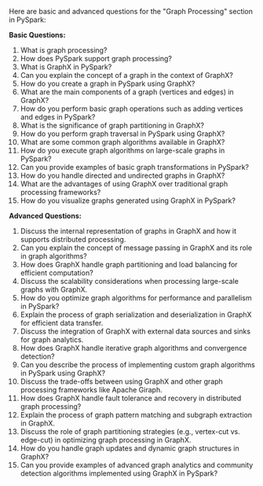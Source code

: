 Here are basic and advanced questions for the "Graph Processing" section in PySpark:

**Basic Questions:**

1. What is graph processing?
2. How does PySpark support graph processing?
3. What is GraphX in PySpark?
4. Can you explain the concept of a graph in the context of GraphX?
5. How do you create a graph in PySpark using GraphX?
6. What are the main components of a graph (vertices and edges) in GraphX?
7. How do you perform basic graph operations such as adding vertices and edges in PySpark?
8. What is the significance of graph partitioning in GraphX?
9. How do you perform graph traversal in PySpark using GraphX?
10. What are some common graph algorithms available in GraphX?
11. How do you execute graph algorithms on large-scale graphs in PySpark?
12. Can you provide examples of basic graph transformations in PySpark?
13. How do you handle directed and undirected graphs in GraphX?
14. What are the advantages of using GraphX over traditional graph processing frameworks?
15. How do you visualize graphs generated using GraphX in PySpark?

**Advanced Questions:**

1. Discuss the internal representation of graphs in GraphX and how it supports distributed processing.
2. Can you explain the concept of message passing in GraphX and its role in graph algorithms?
3. How does GraphX handle graph partitioning and load balancing for efficient computation?
4. Discuss the scalability considerations when processing large-scale graphs with GraphX.
5. How do you optimize graph algorithms for performance and parallelism in PySpark?
6. Explain the process of graph serialization and deserialization in GraphX for efficient data transfer.
7. Discuss the integration of GraphX with external data sources and sinks for graph analytics.
8. How does GraphX handle iterative graph algorithms and convergence detection?
9. Can you describe the process of implementing custom graph algorithms in PySpark using GraphX?
10. Discuss the trade-offs between using GraphX and other graph processing frameworks like Apache Giraph.
11. How does GraphX handle fault tolerance and recovery in distributed graph processing?
12. Explain the process of graph pattern matching and subgraph extraction in GraphX.
13. Discuss the role of graph partitioning strategies (e.g., vertex-cut vs. edge-cut) in optimizing graph processing in GraphX.
14. How do you handle graph updates and dynamic graph structures in GraphX?
15. Can you provide examples of advanced graph analytics and community detection algorithms implemented using GraphX in PySpark?

